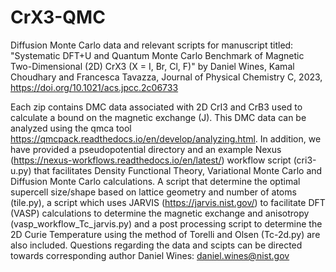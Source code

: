 # CrX3-QMC
Diffusion Monte Carlo data and relevant scripts for manuscript titled: "Systematic DFT+U and Quantum Monte Carlo Benchmark of Magnetic Two-Dimensional (2D) CrX3 (X = I, Br, Cl, F)" by Daniel Wines, Kamal Choudhary and Francesca Tavazza, Journal of Physical Chemistry C, 2023, https://doi.org/10.1021/acs.jpcc.2c06733


Each zip contains DMC data associated with 2D CrI3 and CrB3 used to calculate a bound on the magnetic exchange (J). This DMC data can be analyzed using the qmca tool https://qmcpack.readthedocs.io/en/develop/analyzing.html. In addition, we have provided a pseudopotential directory and an example Nexus (https://nexus-workflows.readthedocs.io/en/latest/) workflow script (cri3-u.py) that facilitates Density Functional Theory, Variational Monte Carlo and Diffusion Monte Carlo calculations. A script that determine the optimal supercell size/shape based on lattice geometry and number of atoms (tile.py), a script which uses JARVIS (https://jarvis.nist.gov/) to facilitate DFT (VASP) calculations to determine the magnetic exchange and anisotropy (vasp_workflow_Tc_jarvis.py) and a post processing script to determine the 2D Curie Temperature using the method of Torelli and Olsen (Tc-2d.py) are also included. Questions regarding the data and scipts can be directed towards corresponding author Daniel Wines: daniel.wines@nist.gov
